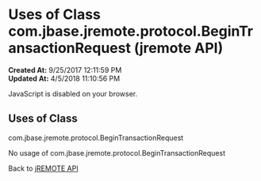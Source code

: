 # Uses of Class com.jbase.jremote.protocol.BeginTransactionRequest (jremote API)

**Created At:** 9/25/2017 12:11:59 PM  
**Updated At:** 4/5/2018 11:10:56 PM  

<script type="text/javascript"><!--
    try {
        if (location.href.indexOf('is-external=true') == -1) {
            parent.document.title="Uses of Class com.jbase.jremote.protocol.BeginTransactionRequest (jremote   API)";
        }
    }
    catch(err) {
    }
//--></script><noscript><div>JavaScript is disabled on your browser.</div></noscript><!-- ========= START OF TOP NAVBAR ======= -->
<!--   -->

<script type="text/javascript"><!--
  allClassesLink = document.getElementById("allclasses_navbar_top");
  if(window==top) {
    allClassesLink.style.display = "block";
  }
  else {
    allClassesLink.style.display = "none";
  }
  //--></script>
<!--   -->
<!-- ========= END OF TOP NAVBAR ========= -->
## Uses of Class
com.jbase.jremote.protocol.BeginTransactionRequest

No usage of com.jbase.jremote.protocol.BeginTransactionRequest
<!-- ======= START OF BOTTOM NAVBAR ====== -->
<!--   -->


Back to [jREMOTE API](com_jbase_jremote_package-summary)


